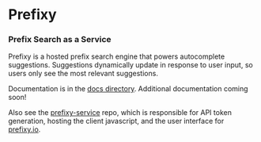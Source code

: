 # Prefixy
### Prefix Search as a Service

Prefixy is a hosted prefix search engine that powers autocomplete suggestions. Suggestions dynamically update in response to user input, so users only see the most relevant suggestions.

Documentation is in the [docs directory](https://github.com/jayshenk/prefixy/tree/master/docs). Additional documentation coming soon!

Also see the [prefixy-service](https://github.com/jayshenk/prefixy-service) repo, which is responsible for API token generation, hosting the client javascript, and the user interface for [prefixy.io](http://www.prefixy.io/).
